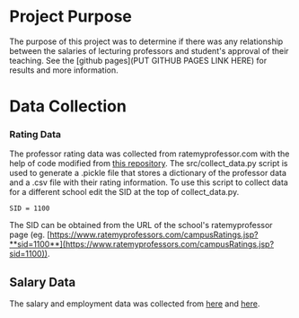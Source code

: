 # Project Purpose
The purpose of this project was to determine if there was any relationship between the salaries of lecturing professors and student's approval of their teaching. See the [github pages](PUT GITHUB PAGES LINK HERE) for results and more information.

# Data Collection
### Rating Data
The professor rating data was collected from ratemyprofessor.com with the help of code modified from [this repository](https://github.com/tisuela/ratemyprof-api). The src/collect_data.py script is used to generate a .pickle file that stores a dictionary of the professor data and a .csv file with their rating information. To use this script to collect data for a different school edit the SID at the top of collect_data.py. 

`SID = 1100`

The SID can be obtained from the URL of the school's ratemyprofessor page (eg. [https://www.ratemyprofessors.com/campusRatings.jsp?**sid=1100**](https://www.ratemyprofessors.com/campusRatings.jsp?sid=1100)).

## Salary Data
The salary and employment data was collected from [here](https://prod.flbog.net:4445/pls/apex/f?p=140:1) and [here](https://www.floridahasarighttoknow.myflorida.com/search_state_payroll).
